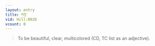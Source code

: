 ```yaml
---
layout: entry
title: བཀྲ་
vid: Hill:0026
vcount: 0
---
```

> To be beautiful, clear, multicolored (CD, TC list as an adjective)\.

